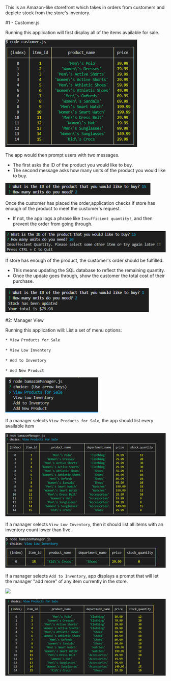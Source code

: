 This is an Amazon-like storefront which takes in orders from customers and deplete stock from the store's inventory.

#1 - Customer.js

Running this application will first display all of the items available for sale.

![](assets/allProducts.PNG)

The app would then prompt users with two messages.

   * The first asks the ID of the product you would like to buy.
   * The second message asks how many units of the product you would like to buy.
   
   ![](assets/productBought.PNG)
   
Once the customer has placed the order,application checks if store has enough of the product to meet the customer's request.

   * If not, the app logs a phrase like `Insufficient quantity!`, and then prevent the order from going through.
   
   ![](assets/prevent.PNG)
   
If store has enough of the product, the customer's order should be fulfilled.
   * This means updating the SQL database to reflect the remaining quantity.
   * Once the update goes through, show the customer the total cost of their purchase.
   
   ![](assets/total.PNG)
   
#2: Manager View

Running this application will: List a set of menu options:

    * View Products for Sale
    
    * View Low Inventory
    
    * Add to Inventory
    
    * Add New Product
    
![](assets/managerOptions.PNG)

If a manager selects `View Products for Sale`, the app should list every available item

![](assets/sale.PNG)

If a manager selects `View Low Inventory`, then it should list all items with an inventory count lower than five.
    
![](assets/lowInventor.PNG)

If a manager selects `Add to Inventory`, app displays a prompt that will let the manager "add more" of any item currently in the store.

![](assets/addInventory.PNG)

![](assets/updatedInventory.PNG)



   
